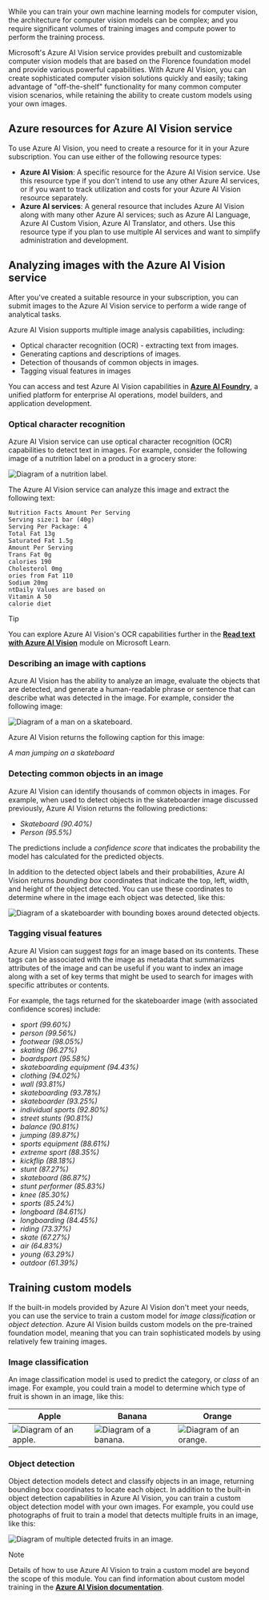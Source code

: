While you can train your own machine learning models for computer vision, the architecture for computer vision models can be complex; and you require significant volumes of training images and compute power to perform the training process.

Microsoft's Azure AI Vision service provides prebuilt and customizable computer vision models that are based on the Florence foundation model and provide various powerful capabilities. With Azure AI Vision, you can create sophisticated computer vision solutions quickly and easily; taking advantage of "off-the-shelf" functionality for many common computer vision scenarios, while retaining the ability to create custom models using your own images.

## Azure resources for Azure AI Vision service

To use Azure AI Vision, you need to create a resource for it in your Azure subscription. You can use either of the following resource types:

- **Azure AI Vision**: A specific resource for the Azure AI Vision service. Use this resource type if you don't intend to use any other Azure AI services, or if you want to track utilization and costs for your Azure AI Vision resource separately.
- **Azure AI services**: A general resource that includes Azure AI Vision along with many other Azure AI services; such as Azure AI Language, Azure AI Custom Vision, Azure AI Translator, and others. Use this resource type if you plan to use multiple AI services and want to simplify administration and development.

## Analyzing images with the Azure AI Vision service

After you've created a suitable resource in your subscription, you can submit images to the Azure AI Vision service to perform a wide range of analytical tasks.

Azure AI Vision supports multiple image analysis capabilities, including:

- Optical character recognition (OCR) - extracting text from images.
- Generating captions and descriptions of images.
- Detection of thousands of common objects in images.
- Tagging visual features in images

You can access and test Azure AI Vision capabilities in [**Azure AI Foundry**](https://ai.azure.com?azure-portal=true), a unified platform for enterprise AI operations, model builders, and application development. 

### Optical character recognition

Azure AI Vision service can use optical character recognition (OCR) capabilities to detect text in images. For example, consider the following image of a nutrition label on a product in a grocery store:

![Diagram of a nutrition label.](../media/nutrition-label.png)

The Azure AI Vision service can analyze this image and extract the following text:

```
Nutrition Facts Amount Per Serving
Serving size:1 bar (40g)
Serving Per Package: 4
Total Fat 13g
Saturated Fat 1.5g
Amount Per Serving
Trans Fat 0g
calories 190
Cholesterol 0mg
ories from Fat 110
Sodium 20mg
ntDaily Values are based on
Vitamin A 50
calorie diet
```

> [!TIP]
> You can explore Azure AI Vision's OCR capabilities further in the **[Read text with Azure AI Vision](/learn/modules/read-text-computer-vision/)** module on Microsoft Learn.

### Describing an image with captions

Azure AI Vision has the ability to analyze an image, evaluate the objects that are detected, and generate a human-readable phrase or sentence that can describe what was detected in the image. For example, consider the following image:

![Diagram of a man on a skateboard.](../media/skateboard.png)

Azure AI Vision returns the following caption for this image:

*A man jumping on a skateboard*


### Detecting common objects in an image

Azure AI Vision can identify thousands of common objects in images. For example, when used to detect objects in the skateboarder image discussed previously,  Azure AI Vision returns the following predictions:

- *Skateboard (90.40%)*
- *Person (95.5%)*

The predictions include a *confidence score* that indicates the probability the model has calculated for the predicted objects.

In addition to the detected object labels and their probabilities, Azure AI Vision returns *bounding box* coordinates that indicate the top, left, width, and height of the object detected. You can use these coordinates to determine where in the image each object was detected, like this:

![Diagram of a skateboarder with bounding boxes around detected objects.](../media/bounding-boxes.png)

### Tagging visual features

Azure AI Vision can suggest *tags* for an image based on its contents. These tags can be associated with the image as metadata that summarizes attributes of the image and can be useful if you want to index an image along with a set of key terms that might be used to search for images with specific attributes or contents.

For example, the tags returned for the skateboarder image (with associated confidence scores) include:

- *sport (99.60%)*
- *person (99.56%)*
- *footwear (98.05%)*
- *skating (96.27%)*
- *boardsport (95.58%)*
- *skateboarding equipment (94.43%)*
- *clothing (94.02%)*
- *wall (93.81%)*
- *skateboarding (93.78%)*
- *skateboarder (93.25%)*
- *individual sports (92.80%)*
- *street stunts (90.81%)*
- *balance (90.81%)*
- *jumping (89.87%)*
- *sports equipment (88.61%)*
- *extreme sport (88.35%)*
- *kickflip (88.18%)*
- *stunt (87.27%)*
- *skateboard (86.87%)*
- *stunt performer (85.83%)*
- *knee (85.30%)*
- *sports (85.24%)*
- *longboard (84.61%)*
- *longboarding (84.45%)*
- *riding (73.37%)*
- *skate (67.27%)*
- *air (64.83%)*
- *young (63.29%)*
- *outdoor (61.39%)*

## Training custom models

If the built-in models provided by Azure AI Vision don't meet your needs, you can use the service to train a custom model for *image classification* or *object detection*. Azure AI Vision builds custom models on the pre-trained foundation model, meaning that you can train sophisticated models by using relatively few training images.

### Image classification

An image classification model is used to predict the category, or *class* of an image. For example, you could train a model to determine which type of fruit is shown in an image, like this:

| Apple | Banana | Orange |
|--|--|--|
| ![Diagram of an apple.](../media/apple.png) | ![Diagram of a banana.](../media/banana.png) | ![Diagram of an orange.](../media/orange.png) |

### Object detection

Object detection models detect and classify objects in an image, returning bounding box coordinates to locate each object. In addition to the built-in object detection capabilities in Azure AI Vision, you can train a custom object detection model with your own images. For example, you could use photographs of fruit to train a model that detects multiple fruits in an image, like this:

![Diagram of multiple detected fruits in an image.](../media/object-detection.png)

> [!NOTE]
> Details of how to use Azure AI Vision to train a custom model are beyond the scope of this module. You can find information about custom model training in the **[Azure AI Vision documentation](/azure/ai-services/computer-vision/how-to/model-customization?tabs=python)**.